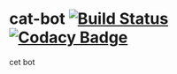 # cat-bot [![Build Status](https://ci.appveyor.com/api/projects/status/github/Trevrosa/cat-bot/master?svg=true)](https://ci.appveyor.com/api/projects/status/github/Trevrosa/) [![Codacy Badge](https://app.codacy.com/project/badge/Grade/5740a3cad5db4c6ebb35c6386b6c5d0e)](https://www.codacy.com/gh/Trevrosa/cat-bot/dashboard?utm_source=github.com&amp;utm_medium=referral&amp;utm_content=Trevrosa/cat-bot&amp;utm_campaign=Badge_Grade)
cet bot
